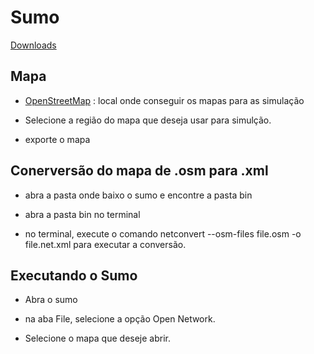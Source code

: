 # Sumo

[Downloads](https://sumo.dlr.de/docs/Downloads.php)

## Mapa

- [OpenStreetMap](https://www.openstreetmap.org) : local onde conseguir os mapas para as simulação

- Selecione a região do mapa que deseja usar para simulção.

- exporte o mapa

## Conerversão do mapa de .osm para .xml

- abra a pasta onde baixo o sumo e encontre a pasta bin

- abra a pasta bin no terminal

- no terminal, execute o comando netconvert --osm-files file.osm -o file.net.xml para executar a conversão.

## Executando o Sumo

- Abra o sumo

- na aba File, selecione a opção Open Network.

- Selecione o mapa que deseje abrir.
